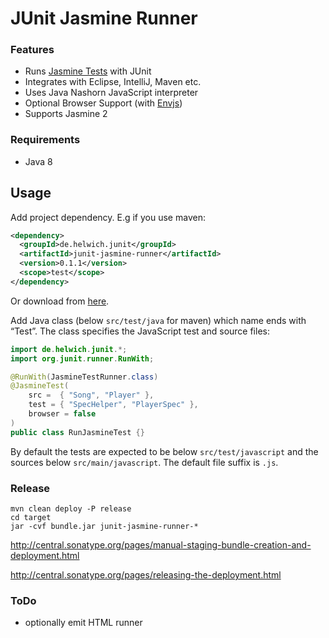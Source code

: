 JUnit Jasmine Runner
====================

### Features
* Runs [Jasmine Tests](http://jasmine.github.io/2.0/introduction.html) with JUnit
* Integrates with Eclipse, IntelliJ, Maven etc.
* Uses Java Nashorn JavaScript interpreter
* Optional Browser Support (with [Envjs](http://www.envjs.com/))
* Supports Jasmine 2

### Requirements
* Java 8

Usage
-----

Add project dependency. E.g if you use maven:

```xml
<dependency>
  <groupId>de.helwich.junit</groupId>
  <artifactId>junit-jasmine-runner</artifactId>
  <version>0.1.1</version>
  <scope>test</scope>
</dependency>
```

Or download from [here](http://search.maven.org/#search|ga|1|g%3A%22de.helwich.junit%22%20AND%20a%3A%22junit-jasmine-runner%22).

Add Java class (below `src/test/java` for maven) which name ends with “Test”. The class specifies the JavaScript test and source files:

```java
import de.helwich.junit.*;
import org.junit.runner.RunWith;

@RunWith(JasmineTestRunner.class)
@JasmineTest(
    src =  { "Song", "Player" }, 
    test = { "SpecHelper", "PlayerSpec" },
    browser = false
)
public class RunJasmineTest {}
```

By default the tests are expected to be below `src/test/javascript` and the sources below `src/main/javascript`. The default file suffix is `.js`.

### Release

```
mvn clean deploy -P release
cd target
jar -cvf bundle.jar junit-jasmine-runner-*
```

http://central.sonatype.org/pages/manual-staging-bundle-creation-and-deployment.html

http://central.sonatype.org/pages/releasing-the-deployment.html

### ToDo
* optionally emit HTML runner
